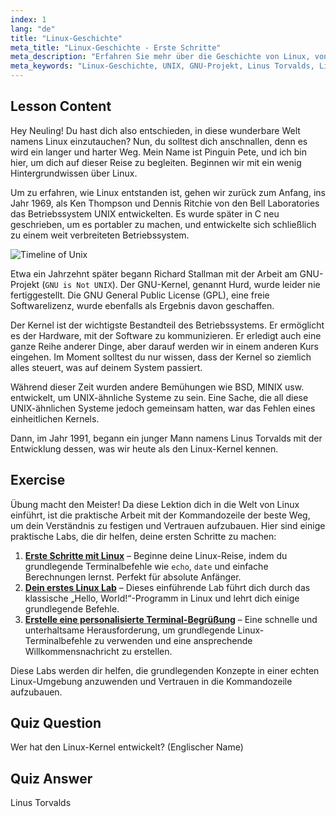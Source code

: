 ```yaml
---
index: 1
lang: "de"
title: "Linux-Geschichte"
meta_title: "Linux-Geschichte - Erste Schritte"
meta_description: "Erfahren Sie mehr über die Geschichte von Linux, von UNIX bis Linus Torvalds und dem GNU-Projekt. Verstehen Sie seine Ursprünge und Entwicklung für Anfänger."
meta_keywords: "Linux-Geschichte, UNIX, GNU-Projekt, Linus Torvalds, Linux-Kernel, Linux für Anfänger, Linux-Tutorial, Linux-Anleitung"
---
```


## Lesson Content

Hey Neuling! Du hast dich also entschieden, in diese wunderbare Welt namens Linux einzutauchen? Nun, du solltest dich anschnallen, denn es wird ein langer und harter Weg. Mein Name ist Pinguin Pete, und ich bin hier, um dich auf dieser Reise zu begleiten. Beginnen wir mit ein wenig Hintergrundwissen über Linux.

Um zu erfahren, wie Linux entstanden ist, gehen wir zurück zum Anfang, ins Jahr 1969, als Ken Thompson und Dennis Ritchie von den Bell Laboratories das Betriebssystem UNIX entwickelten. Es wurde später in C neu geschrieben, um es portabler zu machen, und entwickelte sich schließlich zu einem weit verbreiteten Betriebssystem.

![Timeline of Unix](https://file.labex.io/images/ed9c245d-e8be-4287-bf34-67750b042542.jpg)

Etwa ein Jahrzehnt später begann Richard Stallman mit der Arbeit am GNU-Projekt (`GNU is Not UNIX`). Der GNU-Kernel, genannt Hurd, wurde leider nie fertiggestellt. Die GNU General Public License (GPL), eine freie Softwarelizenz, wurde ebenfalls als Ergebnis davon geschaffen.

Der Kernel ist der wichtigste Bestandteil des Betriebssystems. Er ermöglicht es der Hardware, mit der Software zu kommunizieren. Er erledigt auch eine ganze Reihe anderer Dinge, aber darauf werden wir in einem anderen Kurs eingehen. Im Moment solltest du nur wissen, dass der Kernel so ziemlich alles steuert, was auf deinem System passiert.

Während dieser Zeit wurden andere Bemühungen wie BSD, MINIX usw. entwickelt, um UNIX-ähnliche Systeme zu sein. Eine Sache, die all diese UNIX-ähnlichen Systeme jedoch gemeinsam hatten, war das Fehlen eines einheitlichen Kernels.

Dann, im Jahr 1991, begann ein junger Mann namens Linus Torvalds mit der Entwicklung dessen, was wir heute als den Linux-Kernel kennen.

## Exercise

Übung macht den Meister! Da diese Lektion dich in die Welt von Linux einführt, ist die praktische Arbeit mit der Kommandozeile der beste Weg, um dein Verständnis zu festigen und Vertrauen aufzubauen. Hier sind einige praktische Labs, die dir helfen, deine ersten Schritte zu machen:

1. **[Erste Schritte mit Linux](https://labex.io/de/labs/linux-getting-started-with-linux-446315)** – Beginne deine Linux-Reise, indem du grundlegende Terminalbefehle wie `echo`, `date` und einfache Berechnungen lernst. Perfekt für absolute Anfänger.
2. **[Dein erstes Linux Lab](https://labex.io/de/labs/linux-your-first-linux-lab-270253)** – Dieses einführende Lab führt dich durch das klassische „Hello, World!“-Programm in Linux und lehrt dich einige grundlegende Befehle.
3. **[Erstelle eine personalisierte Terminal-Begrüßung](https://labex.io/de/labs/linux-create-personalized-terminal-greeting-446322)** – Eine schnelle und unterhaltsame Herausforderung, um grundlegende Linux-Terminalbefehle zu verwenden und eine ansprechende Willkommensnachricht zu erstellen.

Diese Labs werden dir helfen, die grundlegenden Konzepte in einer echten Linux-Umgebung anzuwenden und Vertrauen in die Kommandozeile aufzubauen.

## Quiz Question

Wer hat den Linux-Kernel entwickelt? (Englischer Name)

## Quiz Answer

Linus Torvalds
